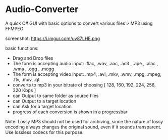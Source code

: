 # Audio-Converter

A quick C# GUI with basic options to convert various files > MP3 using FFMPEG. 

screenshot:
https://i.imgur.com/uv87LHE.png

basic functions:
- Drag and Drop files
- The form is accepting audio input: .flac, .wav, .aac, .ac3 , .ape , .alac , .wma , .ogg , .mogg
- The form is accepting video input: .mp4, .avi, .mkv, .wmv, .mpg, .mpeg, .flv, .mov, .qt     
- converts to mp3 in your bitrate of choosing [ 128, 160, 192, 224, 256, 320 Kbps ] 
- can Output to same folder as source files
- can Output to a target location
- can Ask for a target location
- progress of each conversion is shown in a progressbar

Note:
Lossy MP3 should not be used for archiving, since the nature of lossy encoding always changes the original sound, even if it sounds transparent. Use lossless codecs for this purpose.
